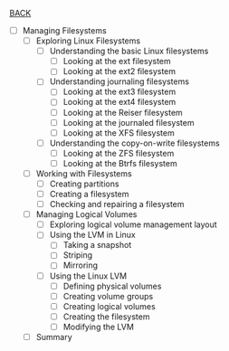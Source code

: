 [BACK](./part_01.md)
- [ ] Managing Filesystems
    - [ ] Exploring Linux Filesystems
        - [ ] Understanding the basic Linux filesystems
            - [ ] Looking at the ext filesystem
            - [ ] Looking at the ext2 filesystem
        - [ ] Understanding journaling filesystems
            - [ ] Looking at the ext3 filesystem
            - [ ] Looking at the ext4 filesystem
            - [ ] Looking at the Reiser filesystem
            - [ ] Looking at the journaled filesystem
            - [ ] Looking at the XFS filesystem
        - [ ] Understanding the copy-on-write filesystems
            - [ ] Looking at the ZFS filesystem
            - [ ] Looking at the Btrfs filesystem
    - [ ] Working with Filesystems
        - [ ] Creating partitions
        - [ ] Creating a filesystem
        - [ ] Checking and repairing a filesystem
    - [ ] Managing Logical Volumes
        - [ ] Exploring logical volume management layout
        - [ ] Using the LVM in Linux
            - [ ] Taking a snapshot
            - [ ] Striping
            - [ ] Mirroring
        - [ ] Using the Linux LVM
            - [ ] Defining physical volumes
            - [ ] Creating volume groups
            - [ ] Creating logical volumes
            - [ ] Creating the filesystem
            - [ ] Modifying the LVM
    - [ ] Summary
